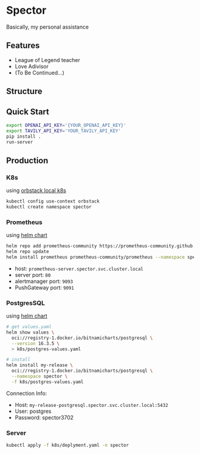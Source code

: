 # Spector
Basically, my personal assistance

## Features
- League of Legend teacher
- Love Adivisor
- (To Be Continued...)

## Structure


## Quick Start
```bash
export OPENAI_API_KEY='{YOUR_OPENAI_API_KEY}'
export TAVILY_API_KEY='YOUR_TAVILY_API_KEY'
pip install .
run-server
```

## Production

### K8s
using [orbstack local k8s](https://docs.orbstack.dev/kubernetes/)

```bash
kubectl config use-context orbstack
kubectl create namespace spector
```

### Prometheus
using [helm chart](https://artifacthub.io/packages/helm/prometheus-community/prometheus)
```bash
helm repo add prometheus-community https://prometheus-community.github.io/helm-charts
helm repo update
helm install prometheus prometheus-community/prometheus --namespace spector
```
- host: `prometheus-server.spector.svc.cluster.local`
- server port: `80`
- alertmanager port: `9093`
- PushGateway port: `9091`


### PostgresSQL
using [helm chart](https://artifacthub.io/packages/helm/bitnami/postgresql)
```bash
# get values.yaml
helm show values \ 
  oci://registry-1.docker.io/bitnamicharts/postgresql \
  --version 16.3.5 \   
  > k8s/postgres-values.yaml

# install
helm install my-release \
  oci://registry-1.docker.io/bitnamicharts/postgresql \
  --namespace spector \
  -f k8s/postgres-values.yaml
```
Connection Info:
- Host: `my-release-postgresql.spector.svc.cluster.local:5432`
- User: postgres
- Password: spector3702

### Server
```bash
kubectl apply -f k8s/deplyment.yaml -n spector
```